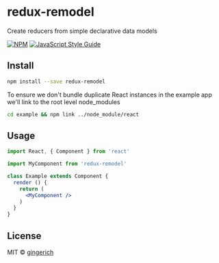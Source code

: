 # redux-remodel
Create reducers from simple declarative data models

[![NPM](https://img.shields.io/npm/v/redux-remodel.svg)](https://www.npmjs.com/package/redux-remodel) [![JavaScript Style Guide](https://img.shields.io/badge/code_style-standard-brightgreen.svg)](https://standardjs.com)

## Install

```bash
npm install --save redux-remodel
```

To ensure we don't bundle duplicate React instances in the example app we'll link to the root level node_modules
```bash
cd example && npm link ../node_module/react
```

## Usage

```jsx
import React, { Component } from 'react'

import MyComponent from 'redux-remodel'

class Example extends Component {
  render () {
    return (
      <MyComponent />
    )
  }
}
```

## License

MIT © [gingerich](https://github.com/gingerich)
